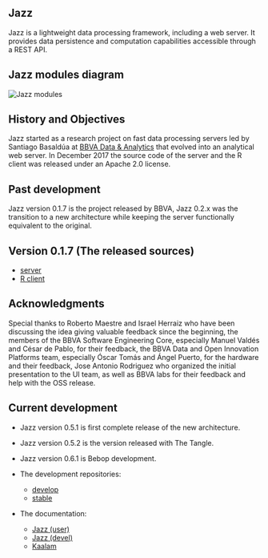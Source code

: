 ## Jazz

Jazz is a lightweight data processing framework, including a web server. It provides data persistence and computation capabilities accessible
through a REST API.


## Jazz modules diagram

![Jazz modules](https://kaalam.github.io/develop_jazz02/diagrams/jazz_modules.png)


## History and Objectives

Jazz started as a research project on fast data processing servers led by Santiago Basaldúa at [BBVA Data & Analytics](https://www.bbvadata.com/) that evolved into an analytical web server. In December 2017 the source code of the server and the R client was released under an Apache 2.0 license.


## Past development

Jazz version 0.1.7 is the project released by BBVA, Jazz 0.2.x was the transition to a new architecture while keeping the server functionally equivalent to
the original.


## Version 0.1.7 (The released sources)

  - [server](https://github.com/bbvadata/jazz-server)
  - [R client](https://github.com/bbvadata/jazz-client)


## Acknowledgments

Special thanks to Roberto Maestre and Israel Herraiz who have been discussing the idea giving valuable feedback since the beginning, the members of the BBVA Software Engineering Core, especially Manuel Valdés and César de Pablo, for their feedback, the BBVA Data and Open Innovation Platforms team, especially Óscar Tomás and Ángel Puerto, for the hardware and their feedback, Jose Antonio Rodriguez who organized the initial presentation to the UI team, as well as BBVA labs for their feedback and help with the OSS release.


## Current development

  - Jazz version 0.5.1 is first complete release of the new architecture.
  - Jazz version 0.5.2 is the version released with The Tangle.
  - Jazz version 0.6.1 is Bebop development.

  - The development repositories:

    - [develop](https://github.com/kaalam/Jazz)
    - [stable](https://github.com/bbvadata/Jazz)

  - The documentation:

    - [Jazz (user)](https://kaalam.github.io/jazz_reference/)
    - [Jazz (devel)](https://kaalam.github.io/develop/)
    - [Kaalam](http://kaalam.ai)

